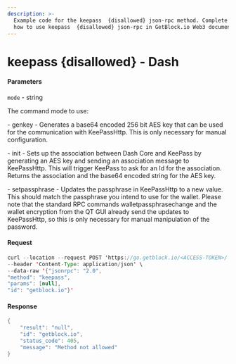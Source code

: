 ```yaml
---
description: >-
  Example code for the keepass  {disallowed} json-rpc method. Сomplete guide on
  how to use keepass  {disallowed} json-rpc in GetBlock.io Web3 documentation.
---
```


# keepass {disallowed} - Dash

#### Parameters

`mode` - string

The command mode to use:

\- genkey - Generates a base64 encoded 256 bit AES key that can be used for the communication with KeePassHttp. This is only necessary for manual configuration.

\- init - Sets up the association between Dash Core and KeePass by generating an AES key and sending an association message to KeePassHttp. This will trigger KeePass to ask for an Id for the association. Returns the association and the base64 encoded string for the AES key.

\- setpassphrase - Updates the passphrase in KeePassHttp to a new value. This should match the passphrase you intend to use for the wallet. Please note that the standard RPC commands walletpassphrasechange and the wallet encryption from the QT GUI already send the updates to KeePassHttp, so this is only necessary for manual manipulation of the password.

#### Request

```java
curl --location --request POST 'https://go.getblock.io/<ACCESS-TOKEN>/' \
--header 'Content-Type: application/json' \
--data-raw '{"jsonrpc": "2.0",
"method": "keepass",
"params": [null],
"id": "getblock.io"}'
```

#### Response

```java
{
    "result": "null",
    "id": "getblock.io",
    "status_code": 405,
    "message": "Method not allowed"
}
```
